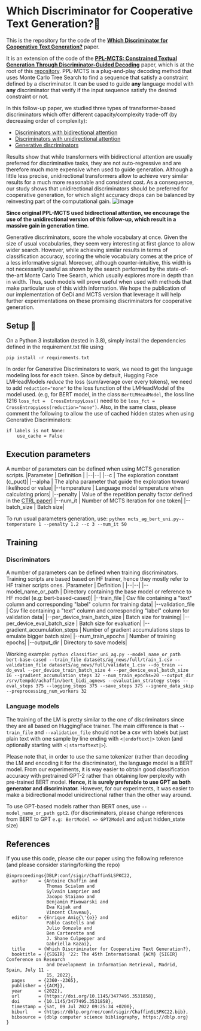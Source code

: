 # Which Discriminator for Cooperative Text Generation?🏇
This is the repository for the code of the  **[Which Discriminator for Cooperative Text Generation?](https://arxiv.org/abs/2204.11586)** paper.

It is an extension of the code of the **[PPL-MCTS: Constrained Textual Generation Through Discriminator-Guided Decoding](https://arxiv.org/pdf/2109.13582.pdf)** paper, which is at the root of this [repository](https://github.com/NohTow/PPL-MCTS/). PPL-MCTS is a plug-and-play decoding method that uses Monte Carlo Tree Search to find a sequence that satisfy a constraint defined by a discriminator. It can be used to guide **any** language model with **any** discriminator that verify if the input sequence satisfy the desired constraint or not.

In this follow-up paper, we studied three types of transformer-based discriminators which offer different capacity/complexity trade-off (by decreasing order of complexity):

 - [Discriminators with bidirectional attention](https://arxiv.org/pdf/1810.04805) 
 - [Discriminators with unidirectional attention](https://cdn.openai.com/better-language-models/language_models_are_unsupervised_multitask_learners.pdf)
 - [Generative discriminators](https://arxiv.org/abs/2009.06367)

Results show that while transformers with bidirectional attention are usually preferred for discriminative tasks, they are not auto-regressive and are therefore much more expensive when used to guide generation. 
Although a little less precise, unidirectional transformers allow to achieve very similar results for a much more reasonable and consistent cost. As a consequence, our study shows that unidirectional discriminators should be preferred for cooperative generation, for which slight accuracy drops can be balanced by reinvesting part of the computational gain.
![image](https://user-images.githubusercontent.com/38869395/156791117-315b0a15-d85f-44f9-b4d9-7c1106aee816.png)


**Since original PPL-MCTS used bidirectional attention, we encourage the use of the unidirectional version of this follow-up, which result in a massive gain in generation time.** 

Generative discriminators, score the whole vocabulary at once. Given the size of usual vocabularies, they seem very interesting at first glance to allow wider search. However, while achieving similar results in terms of classification accuracy, scoring the whole vocabulary comes at the price of a less informative signal. Moreover, although counter-intuitive, this width is not necessarily useful as shown by the search performed by the state-of-the-art Monte Carlo Tree Search, which usually explores more in depth than in width.  Thus, such models will prove useful when used with methods that make particular use of this width information.
We hope the publication of our implementation of GeDi and MCTS version that leverage it will help further experimentations on these promising discriminators for cooperative generation.

## Setup :wrench:
On a Python 3 installation (tested in 3.8), simply install the dependencies defined in the requirement.txt file using

    pip install -r requirements.txt

In order for Generative Discriminators to work, we need to get the language modeling loss for each token. Since by default, Hugging Face LMHeadModels *reduce* the loss (sum/average over every tokens), we need to add `reduction="none"` to the loss function of the LMHeadModel of the model used.
 (e.g, for BERT model, in the class `BertLMHeadModel`, the loss line 1216 `loss_fct =  CrossEntropyLoss()` need to be `loss_fct =  CrossEntropyLoss(reduction="none")`.
 Also, in the same class, please comment the following to allow the use of cached hidden states when using Generative Discriminators:

    if labels is not None:
	    use_cache = False

## Execution parameters
A number of parameters can be defined when using MCTS generation scripts.
|Parameter | Definition |
|--|--|
|\-\-c   |  The exploration constant (c_puct)|
|\-\-alpha   |  The alpha parameter that guide the exploration toward likelihood or value|
|\-\-temperature  |  Language model temperature when calculating priors|
|\-\-penalty   |  Value of the repetition penalty factor defined in the [CTRL paper](https://arxiv.org/abs/1909.05858)|
|\-\-num_it  |  Number of MCTS iteration for one token|
|\-\-batch_size  |  Batch size|

To run usual parameters generation, use: `python mcts_ag_bert_uni.py--temperature 1 --penalty 1.2 --c 3 --num_it 50`

## Training
### Discriminators
A number of parameters can be defined when training discriminators. Training scripts are based based on HF trainer, hence they mostly refer to HF trainer scripts ones.
|Parameter | Definition |
|--|--|
|\-\-model_name_or_path   |  Directory containing the base model or reference to HF model (e.g: bert-based-cased)|
|\-\-train_file   |  Csv file containing a "text" column and corresponding "label" column for training data|
|\-\-validation_file   |  Csv file containing a "text" column and corresponding "label" column for validation data|
|\-\-per_device_train_batch_size  |  Batch size for training|
|\-\-per_device_eval_batch_size  |  Batch size for evaluation|
|\-\-gradient_accumulation_steps   |  Number of gradient accumulations steps to emulate bigger batch size|
|\-\-num_train_epochs |  Number of training epochs|
|\-\-output_dir  |  Directory to save models|

Working example:
 `python classifier_uni_ag.py --model_name_or_path bert-base-cased --train_file datasets/ag_news/full/train_1.csv --validation_file datasets/ag_news/full/validate_1.csv --do_train --do_eval --per_device_train_batch_size 4 --per_device_eval_batch_size 16 --gradient_accumulation_steps 32 --num_train_epochs=20 --output_dir /srv/tempdd/achaffin/bert_bidi_agnews --evaluation_strategy steps --eval_steps 375 --logging_steps 375 --save_steps 375 --ignore_data_skip --preprocessing_num_workers 32`
 
### Language models
The training of the LM is pretty similar to the one of discriminators since they are all based on HuggingFace trainer.
The main difference is that `--train_file` and `--validation_file` should not be a csv with labels but just plain text with one sample by line ending with  `<|endoftext|>` token (and optionally starting with `<|startoftext|>`).

Please note that, in order to use the same tokenizer (rather than decoding the LM and encoding it for the discriminator), the language model is a BERT model. From our experiments, it is way easier to obtain good classification accuracy with pretrained GPT-2 rather than obtaining low perplexity with pre-trained BERT model. 
**Hence, it is surely preferable to use GPT as both generator and discriminator.** 
However, for our experiments, it was easier to make a bidirectional model unidirectional rather than the other way around.

To use GPT-based models rather than BERT ones, use `--model_name_or_path gpt2`. (for discriminators, please change references from BERT to GPT `e.g: BertModel => GPT2Model` and adjust hidden_state size)

## References
If you use this code, please cite our paper using the following reference (and please consider staring/forking the repo)
```
@inproceedings{DBLP:conf/sigir/ChaffinSLSPKC22,
  author    = {Antoine Chaffin and
               Thomas Scialom and
               Sylvain Lamprier and
               Jacopo Staiano and
               Benjamin Piwowarski and
               Ewa Kijak and
               Vincent Claveau},
  editor    = {Enrique Amig{\'{o}} and
               Pablo Castells and
               Julio Gonzalo and
               Ben Carterette and
               J. Shane Culpepper and
               Gabriella Kazai},
  title     = {Which Discriminator for Cooperative Text Generation?},
  booktitle = {{SIGIR} '22: The 45th International {ACM} {SIGIR} Conference on Research
               and Development in Information Retrieval, Madrid, Spain, July 11 -
               15, 2022},
  pages     = {2360--2365},
  publisher = {{ACM}},
  year      = {2022},
  url       = {https://doi.org/10.1145/3477495.3531858},
  doi       = {10.1145/3477495.3531858},
  timestamp = {Sat, 09 Jul 2022 09:25:34 +0200},
  biburl    = {https://dblp.org/rec/conf/sigir/ChaffinSLSPKC22.bib},
  bibsource = {dblp computer science bibliography, https://dblp.org}
}
```

